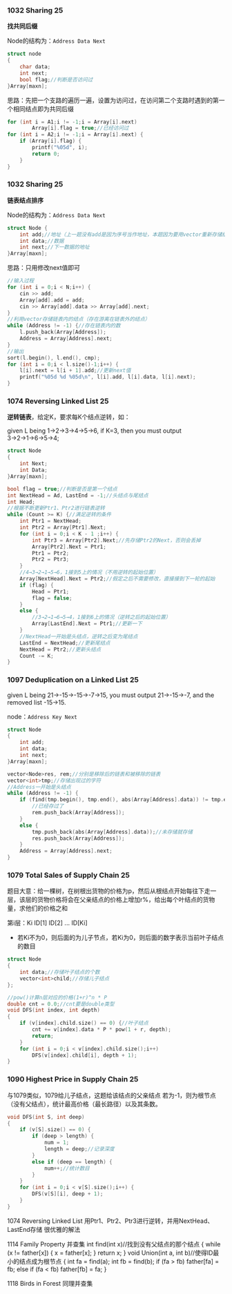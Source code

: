 
### 1032 Sharing 25
**找共同后缀**

Node的结构为：`Address Data Next`
```C++
struct node
{
	char data;
	int next;
	bool flag;//判断是否访问过
}Array[maxn];
```
思路：先把一个支路的遍历一遍，设置为访问过，在访问第二个支路时遇到的第一个相同结点即为共同后缀
```C++
for (int i = A1;i != -1;i = Array[i].next)
		Array[i].flag = true;//已经访问过
for (int i = A2;i != -1;i = Array[i].next) {
	if (Array[i].flag) {
		printf("%05d", i);
		return 0;
	}
}
```

### 1032 Sharing 25
**链表结点排序**

Node的结构为：`Address Data Next`
```C++
struct Node {
	int add;//地址（上一题没有add是因为序号当作地址，本题因为要用vector重新存储结点，故要存储add结点当前地址）
	int data;//数据
	int next;//下一数据的地址
}Array[maxn];
```
思路：只用修改next值即可
```C++
//输入过程
for (int i = 0;i < N;i++) {
	cin >> add;
	Array[add].add = add;
	cin >> Array[add].data >> Array[add].next;
}
//利用vector存储链表内的结点（存在游离在链表外的结点）
while (Address != -1) {//存在链表内的数
	l.push_back(Array[Address]);
	Address = Array[Address].next;
}
//输出
sort(l.begin(), l.end(), cmp);
for (int i = 0;i < l.size()-1;i++) {
	l[i].next = l[i + 1].add;//更新next值
	printf("%05d %d %05d\n", l[i].add, l[i].data, l[i].next);
}
```

### 1074 Reversing Linked List 25
**逆转链表**，给定K，要求每K个结点逆转，如：

given L being 1→2→3→4→5→6, if K=3, then you must output 3→2→1→6→5→4;
```C++
struct Node
{
	int Next;
	int Data;
}Array[maxn];

bool flag = true;//判断是否是第一个结点
int NextHead = Ad, LastEnd = -1;//头结点与尾结点
int Head;
//根据不断更新Ptr1、Ptr2进行链表逆转
while (Count >= K) {//满足逆转的条件
	int Ptr1 = NextHead;
	int Ptr2 = Array[Ptr1].Next;
	for (int i = 0;i < K - 1 ;i++) {
		int Ptr3 = Array[Ptr2].Next;//先存储Ptr2的Next，否则会丢掉
		Array[Ptr2].Next = Ptr1;
		Ptr1 = Ptr2;
		Ptr2 = Ptr3;
	}
	//4→3→2→1→5→6，1接到5上的情况（不用逆转的起始位置）
	Array[NextHead].Next = Ptr2;//假定之后不需要修改，直接接到下一轮的起始
	if (flag) {
		Head = Ptr1;
		flag = false;
	}
	else {
		//3→2→1→6→5→4，1接到6上的情况（逆转之后的起始位置）
		Array[LastEnd].Next = Ptr1;//更新一下
	}
	//NextHead一开始是头结点，逆转之后变为尾结点
	LastEnd = NextHead;//更新尾结点
	NextHead = Ptr2;//更新头结点
	Count -= K;
}
```

### 1097 Deduplication on a Linked List 25
given L being 21→-15→-15→-7→15, you must output 21→-15→-7, and the removed list -15→15.

node：`Address Key Next`
```C++
struct Node
{
	int add;
	int data;
	int next;
}Array[maxn];
```
```C++
vector<Node>res, rem;//分别是移除后的链表和被移除的链表
vector<int>tmp;//存储出现过的字符
//Address一开始是头结点
while (Address != -1) {
	if (find(tmp.begin(), tmp.end(), abs(Array[Address].data)) != tmp.end()) {
		//已经存过了
		rem.push_back(Array[Address]);
	}
	else {
		tmp.push_back(abs(Array[Address].data));//未存储就存储
		res.push_back(Array[Address]);
	}
	Address = Array[Address].next;
}
```

### 1079 Total Sales of Supply Chain 25
题目大意：给一棵树，在树根出货物的价格为p，然后从根结点开始每往下走一层，该层的货物价格将会在父亲结点的价格上增加r%，给出每个叶结点的货物量，求他们的价格之和

第i层：Ki ID[1] ID[2] ... ID[Ki​]
- 若Ki不为0，则后面的为儿子节点，若Ki为0，则后面的数字表示当前叶子结点的数目
```C++
struct Node
{
	int data;//存储叶子结点的个数
	vector<int>child;//存储儿子结点
};
```
```C++
//pow()计算n层对应的价格(1+r)^n * P
double cnt = 0.0;//cnt要是double类型
void DFS(int index, int depth)
{
	if (v[index].child.size() == 0) {//叶子结点
		cnt += v[index].data * P * pow(1 + r, depth);
		return;
	}
	for (int i = 0;i < v[index].child.size();i++)
		DFS(v[index].child[i], depth + 1);
}
```

### 1090 Highest Price in Supply Chain 25
与1079类似，1079给儿子结点，这题给该结点的父亲结点
若为-1，则为根节点（没有父结点），统计最高价格（最长路径）以及其条数。
```C++
void DFS(int S, int deep)
{
	if (v[S].size() == 0) {
		if (deep > length) {
			num = 1;
			length = deep;//记录深度
		}
		else if (deep == length) {
			num++;//统计数目
		}
	}
	for (int i = 0;i < v[S].size();i++) {
		DFS(v[S][i], deep + 1);
	}
}
```


1074 Reversing Linked List
用Ptr1、Ptr2、Ptr3进行逆转，并用NextHead、LastEnd存储
很优雅的解法

1114 Family Property
并查集
int find(int x)//找到没有父结点的那个结点
{
	while (x != father[x]) {
		x = father[x];
	}
	return x;
}
void Union(int a, int b)//使得ID最小的结点成为根节点
{
	int fa = find(a);
	int fb = find(b);
	if (fa > fb)
		father[fa] = fb;
	else if (fa < fb)
		father[fb] = fa;
}

1118 Birds in Forest
同理并查集
